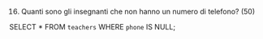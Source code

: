 16. Quanti sono gli insegnanti che non hanno un numero di telefono? (50)

SELECT * FROM `teachers` WHERE `phone` IS NULL;